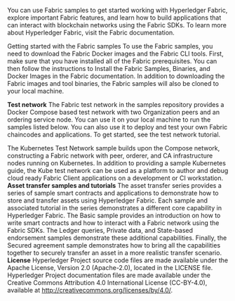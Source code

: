 You can use Fabric samples to get started working with Hyperledger Fabric, explore important Fabric features, and learn how to build applications that can interact with blockchain networks using the Fabric SDKs. To learn more about Hyperledger Fabric, visit the Fabric documentation.

Getting started with the Fabric samples
To use the Fabric samples, you need to download the Fabric Docker images and the Fabric CLI tools. First, make sure that you have installed all of the Fabric prerequisites. You can then follow the instructions to Install the Fabric Samples, Binaries, and Docker Images in the Fabric documentation. In addition to downloading the Fabric images and tool binaries, the Fabric samples will also be cloned to your local machine.

**Test network**
The Fabric test network in the samples repository provides a Docker Compose based test network with two Organization peers and an ordering service node. You can use it on your local machine to run the samples listed below. You can also use it to deploy and test your own Fabric chaincodes and applications. To get started, see the test network tutorial.

The Kubernetes Test Network sample builds upon the Compose network, constructing a Fabric network with peer, orderer, and CA infrastructure nodes running on Kubernetes. In addition to providing a sample Kubernetes guide, the Kube test network can be used as a platform to author and debug cloud ready Fabric Client applications on a development or CI workstation.
**Asset transfer samples and tutorials**
The asset transfer series provides a series of sample smart contracts and applications to demonstrate how to store and transfer assets using Hyperledger Fabric. Each sample and associated tutorial in the series demonstrates a different core capability in Hyperledger Fabric. The Basic sample provides an introduction on how to write smart contracts and how to interact with a Fabric network using the Fabric SDKs. The Ledger queries, Private data, and State-based endorsement samples demonstrate these additional capabilities. Finally, the Secured agreement sample demonstrates how to bring all the capabilities together to securely transfer an asset in a more realistic transfer scenario.
**License**
Hyperledger Project source code files are made available under the Apache License, Version 2.0 (Apache-2.0), located in the LICENSE file. Hyperledger Project documentation files are made available under the Creative Commons Attribution 4.0 International License (CC-BY-4.0), available at http://creativecommons.org/licenses/by/4.0/.
